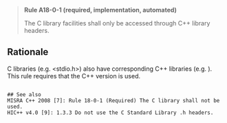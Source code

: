 > **Rule A18-0-1 (required, implementation, automated)**
>
> The C library facilities shall only be accessed through C++ library headers.

## Rationale

C libraries (e.g. <stdio.h>) also have corresponding C++ libraries (e.g. <cstdio>). This
rule requires that the C++ version is used.

```

## See also
MISRA C++ 2008 [7]: Rule 18-0-1 (Required) The C library shall not be used.
HIC++ v4.0 [9]: 1.3.3 Do not use the C Standard Library .h headers.

```
